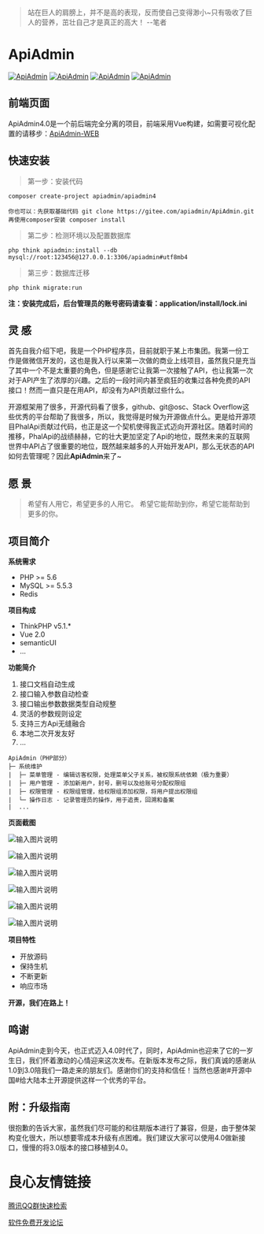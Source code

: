 > 站在巨人的肩膀上，并不是高的表现，反而使自己变得渺小~只有吸收了巨人的营养，茁壮自己才是真正的高大！ --笔者


# ApiAdmin
[![ApiAdmin](https://img.shields.io/hexpm/l/plug.svg)](http://www.apiadmin.org/)
[![ApiAdmin](https://img.shields.io/badge/release-v4.0.0-blue.svg)](http://www.apiadmin.org/)
[![ApiAdmin](https://img.shields.io/badge/build-passing-brightgreen.svg)](http://www.apiadmin.org/)
[![ApiAdmin](https://img.shields.io/badge/ApiAdmin-v4.0.0-brightgreen.svg)](http://www.apiadmin.org/)

## 前端页面
ApiAdmin4.0是一个前后端完全分离的项目，前端采用Vue构建，如需要可视化配置的请移步：[ApiAdmin-WEB](https://gitee.com/apiadmin/ApiAdmin-WEB)

## 快速安装

> 第一步：安装代码

```
composer create-project apiadmin/apiadmin4
```
```
你也可以：先获取基础代码 git clone https://gitee.com/apiadmin/ApiAdmin.git   再使用composer安装 composer install
```

> 第二步：检测环境以及配置数据库

```
php think apiadmin:install --db mysql://root:123456@127.0.0.1:3306/apiadmin#utf8mb4
```

> 第三步：数据库迁移

```
php think migrate:run
```

**注：安装完成后，后台管理员的账号密码请查看：application/install/lock.ini**

## 灵 感

首先自我介绍下吧，我是一个PHP程序员，目前就职于某上市集团。我第一份工作是做微信开发的，这也是我入行以来第一次做的商业上线项目，虽然我只是充当了其中一个不是太重要的角色，但是感谢它让我第一次接触了API，也让我第一次对于API产生了浓厚的兴趣。之后的一段时间内甚至疯狂的收集过各种免费的API接口！然而一直只是在用API，却没有为API贡献过些什么。

开源框架用了很多，开源代码看了很多，github、git@osc、Stack Overflow这些优秀的平台帮助了我很多，所以，我觉得是时候为开源做点什么。更是给开源项目PhalApi贡献过代码，也正是这一个契机使得我正式迈向开源社区。随着时间的推移，PhalApi的战绩赫赫，它的壮大更加坚定了Api的地位，既然未来的互联网世界中API占了很重要的地位，既然越来越多的人开始开发API，那么无状态的API如何去管理呢？因此**ApiAdmin**来了~

## 愿 景

> 希望有人用它，希望更多的人用它。
> 希望它能帮助到你，希望它能帮助到更多的你。

## 项目简介

**系统需求**

- PHP >= 5.6
- MySQL >= 5.5.3
- Redis

**项目构成**

- ThinkPHP v5.1.*
- Vue 2.0
- semanticUI
- ...

**功能简介**

 1. 接口文档自动生成
 2. 接口输入参数自动检查
 3. 接口输出参数数据类型自动规整
 4. 灵活的参数规则设定
 5. 支持三方Api无缝融合
 6. 本地二次开发友好
 7. ...
 
 ```
 ApiAdmin（PHP部分）
 ├─ 系统维护
 |  ├─ 菜单管理 - 编辑访客权限，处理菜单父子关系，被权限系统依赖（极为重要）
 |  ├─ 用户管理 - 添加新用户，封号，删号以及给账号分配权限组
 |  ├─ 权限管理 - 权限组管理，给权限组添加权限，将用户提出权限组
 |  └─ 操作日志 - 记录管理员的操作，用于追责，回溯和备案
 |  ...
 ```

**页面截图**

![输入图片说明](https://gitee.com/uploads/images/2018/0224/095358_19cb42d0_110856.png "api.png")

![输入图片说明](https://gitee.com/uploads/images/2018/0224/095410_55dc23e1_110856.png "app.png")

![输入图片说明](https://gitee.com/uploads/images/2018/0224/095420_bddff990_110856.png "auth1.png")

![输入图片说明](https://gitee.com/uploads/images/2018/0224/095427_fa86e42d_110856.png "auth2.png")

![输入图片说明](https://gitee.com/uploads/images/2018/0224/095436_3600de17_110856.png "lock.png")

![输入图片说明](https://gitee.com/uploads/images/2018/0224/095444_d2a88da0_110856.png "user.png")

**项目特性**

- 开放源码
- 保持生机
- 不断更新
- 响应市场

**开源，我们在路上！**

## 鸣谢

ApiAdmin走到今天，也正式迈入4.0时代了，同时，ApiAdmin也迎来了它的一岁生日，我们怀着激动的心情迎来这次发布。在新版本发布之际，我们真诚的感谢从1.0到3.0陪我们一路走来的朋友们。感谢你们的支持和信任！当然也感谢#开源中国#给大陆本土开源提供这样一个优秀的平台。

## 附：升级指南

很抱歉的告诉大家，虽然我们尽可能的和往期版本进行了兼容，但是，由于整体架构变化很大，所以想要零成本升级有点困难。我们建议大家可以使用4.0做新接口，慢慢的将3.0版本的接口移植到4.0。


 # 良心友情链接

[腾讯QQ群快速检索](http://u.720life.cn/s/8cf73f7c)

[软件免费开发论坛](http://u.720life.cn/s/bbb01dc0)